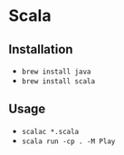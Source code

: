 # Scala

## Installation

* `brew install java`
* `brew install scala`

## Usage

* `scalac *.scala`
* `scala run -cp . -M Play`
